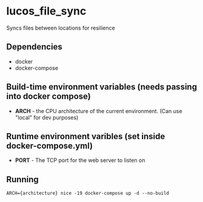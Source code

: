 # lucos_file_sync
Syncs files between locations for resilience

## Dependencies
* docker
* docker-compose

## Build-time environment variables (needs passing into docker compose)
* __ARCH__ - the CPU architecture of the current environment.  (Can use "local" for dev purposes)

## Runtime environment varibles (set inside docker-compose.yml)
* __PORT__ - The TCP port for the web server to listen on

## Running
`ARCH={architecture} nice -19 docker-compose up -d --no-build`
